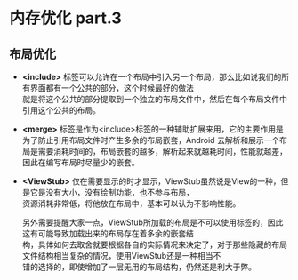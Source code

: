 #   内存优化 part.3
##  布局优化
*   **<include\>** 标签可以允许在一个布局中引入另一个布局，那么比如说我们的所有界面都有一个公共的部分，这个时候最好的做法  
    就是将这个公共的部分提取到一个独立的布局文件中，然后在每个布局文件中引用这个公共的布局。
    
*   **<merge\>** 标签是作为<include\>标签的一种辅助扩展来用，它的主要作用是为了防止引用布局文件时产生多余的布局嵌套，Android 
    去解析和展示一个布局是需要消耗时间的，布局嵌套的越多，解析起来就越耗时间，性能就越差，因此在编写布局时尽量少的嵌套。
    
*   **<ViewStub\>** 仅在需要显示的时才显示，ViewStub虽然说是View的一种，但是它是没有大小，没有绘制功能，也不参与布局，     
    资源消耗非常低，将他放在布局中，基本可以认为不影响性能。
    
    另外需要提醒大家一点，ViewStub所加载的布局是不可以使用<merge>标签的，因此这有可能导致加载出来的布局存在着多余的嵌套结      
    构，具体如何去取舍就要根据各自的实际情况来决定了，对于那些隐藏的布局文件结构相当复杂的情况，使用ViewStub还是一种相当不     
    错的选择的，即使增加了一层无用的布局结构，仍然还是利大于弊。
    
